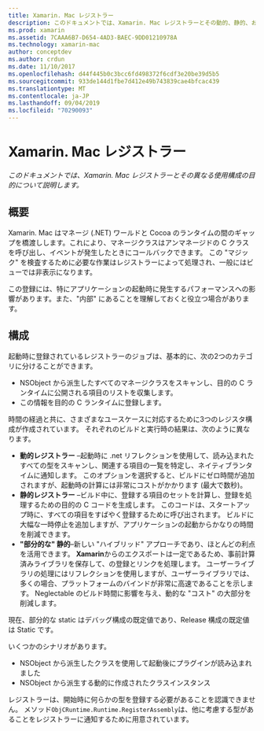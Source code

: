 ```yaml
---
title: Xamarin. Mac レジストラー
description: このドキュメントでは、Xamarin. Mac レジストラーとその動的、静的、および部分静的 (ハイブリッド) の使用構成の目的について説明します。
ms.prod: xamarin
ms.assetid: 7CAAA6B7-D654-4AD3-BAEC-9DD01210978A
ms.technology: xamarin-mac
author: conceptdev
ms.author: crdun
ms.date: 11/10/2017
ms.openlocfilehash: d44f445b0c3bcc6fd498372f6cdf3e20be39d5b5
ms.sourcegitcommit: 933de144d1fbe7d412e49b743839cae4bfcac439
ms.translationtype: MT
ms.contentlocale: ja-JP
ms.lasthandoff: 09/04/2019
ms.locfileid: "70290093"
---
```

# <a name="xamarinmac-registrar"></a>Xamarin. Mac レジストラー

_このドキュメントでは、Xamarin. Mac レジストラーとその異なる使用構成の目的について説明します。_

## <a name="overview"></a>概要

Xamarin. Mac はマネージ (.NET) ワールドと Cocoa のランタイムの間のギャップを橋渡しします。これにより、マネージクラスはアンマネージドの C クラスを呼び出し、イベントが発生したときにコールバックできます。 この "マジック" を検査するために必要な作業はレジストラーによって処理され、一般にはビューでは非表示になります。

この登録には、特にアプリケーションの起動時に発生するパフォーマンスへの影響があります。また、"内部" にあることを理解しておくと役立つ場合があります。

## <a name="configurations"></a>構成

起動時に登録されているレジストラーのジョブは、基本的に、次の2つのカテゴリに分けることができます。

- NSObject から派生したすべてのマネージクラスをスキャンし、目的の C ランタイムに公開される項目のリストを収集します。
- この情報を目的の C ランタイムに登録します。

時間の経過と共に、さまざまなユースケースに対応するために3つのレジスタ構成が作成されています。 それぞれのビルドと実行時の結果は、次のように異なります。

- **動的レジストラー** –起動時に .net リフレクションを使用して、読み込まれたすべての型をスキャンし、関連する項目の一覧を特定し、ネイティブランタイムに通知します。 このオプションを選択すると、ビルドにゼロ時間が追加されますが、起動時の計算には非常にコストがかかります (最大で数秒)。
- **静的レジストラー** –ビルド中に、登録する項目のセットを計算し、登録を処理するための目的の C コードを生成します。 このコードは、スタートアップ時に、すべての項目をすばやく登録するために呼び出されます。 ビルドに大幅な一時停止を追加しますが、アプリケーションの起動からかなりの時間を削減できます。
- **"部分的な" 静的**–新しい "ハイブリッド" アプローチであり、ほとんどの利点を活用できます。 **Xamarin**からのエクスポートは一定であるため、事前計算済みライブラリを保存して、の登録とリンクを処理します。 ユーザーライブラリの処理にはリフレクションを使用しますが、ユーザーライブラリでは、多くの場合、プラットフォームのバインドが非常に高速であることを示します。 Neglectable のビルド時間に影響を与え、動的な "コスト" の大部分を削減します。

現在、部分的な static はデバッグ構成の既定値であり、Release 構成の既定値は Static です。

いくつかのシナリオがあります。

- NSObject から派生したクラスを使用して起動後にプラグインが読み込まれました
- NSObject から派生する動的に作成されたクラスインスタンス

レジストラーは、開始時に何らかの型を登録する必要があることを認識できません。 メソッド`ObjCRuntime.Runtime.RegisterAssembly`は、他に考慮する型があることをレジストラーに通知するために用意されています。
